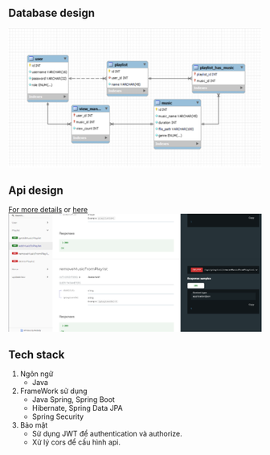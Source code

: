 ## Database design

<img src="../back-end/designDatabase.png" alt="drawing" />

## Api design
[For more details](https://documenter.getpostman.com/view/33854129/2sA3JT4Jcm#8048b8c0-1673-4959-99ff-221af2ea22a9) or [here](../back-end/apiDocument.html)
<img src="../back-end/apiDocPreview.png" alt="abc" width=""/>

## Tech stack
1. Ngôn ngữ
   - Java
2. FrameWork sử dụng
   - Java Spring, Spring Boot
   - Hibernate, Spring Data JPA
   - Spring Security
3. Bảo mật
   - Sử dụng JWT  để authentication và authorize.
   - Xử lý  cors để cấu hình api.